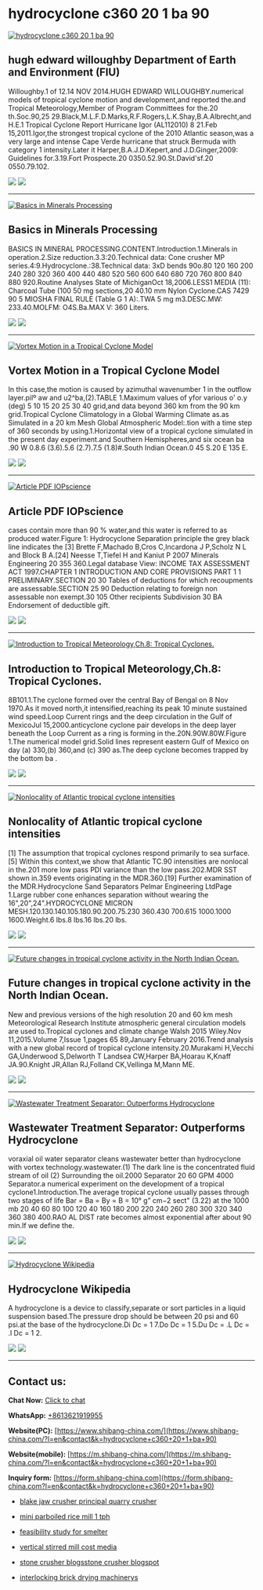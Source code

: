 # hydrocyclone c360 20 1 ba 90

<a href="https://swt.shibang-china.com/?l=en&img&k=hydrocyclone+c360+20+1+ba+90" target="_blank">![hydrocyclone c360 20 1 ba 90](http://static.shibang-china.com/all-800x300/1257.jpg)</a>

## hugh edward willoughby Department of Earth and Environment (FIU)
Willoughby.1 of 12.14 NOV 2014.HUGH EDWARD WILLOUGHBY.numerical models of tropical cyclone motion and development,and reported the.and Tropical Meteorology,Member of Program Committees for the.20 th.Soc.90,25 29.Black,M.L.F.D.Marks,R.F.Rogers,L.K.Shay,B.A.Albrecht,and H.E.1 Tropical Cyclone Report Hurricane Igor (AL112010) 8 21.Feb 15,2011.Igor,the strongest tropical cyclone of the 2010 Atlantic season,was a very large and intense Cape Verde hurricane that struck Bermuda with category 1 intensity.Later it Harper,B.A.J.D.Kepert,and J.D.Ginger,2009: Guidelines for.3.19.Fort Prospecte.20 0350.52.90.St.David'sf.20 0550.79.102.


<a href="https://whatsapp.shibangsoft.com/WhatsApp.php" target="_blank" title="WhatsApp">![](http://static.shibang-china.com/icon/whatsapp.png)</a> <a href="https://swt.shibang-china.com/?l=en&icon&k=hydrocyclone+c360+20+1+ba+90" target="_blank">![](http://static.shibang-china.com/icon/chat-en.png)</a>

---

<a href="https://swt.shibang-china.com/?l=en&img&k=hydrocyclone+c360+20+1+ba+90" target="_blank">![Basics in Minerals Processing](http://static.shibang-china.com/all-800x300/861.jpg)</a>

## Basics in Minerals Processing
BASICS IN MINERAL PROCESSING.CONTENT.Introduction.1.Minerals in operation.2.Size reduction.3.3:20.Technical data: Cone crusher MP series.4:9.Hydrocyclone.:38.Technical data: 3xD bends 90o.80 120 160 200 240 280 320 360 400 440 480 520 560 600 640 680 720 760 800 840 880 920.Routine Analyses State of MichiganOct 18,2006.LESS1 MEDIA (11): Charcoal Tube (100 50 mg sections,20 40.10 mm Nylon Cyclone.CAS 7429 90 5 MIOSHA FINAL RULE (Table G 1 A):.TWA 5 mg m3.DESC.MW: 233.40.MOLFM: O4S.Ba.MAX V: 360 Liters.


<a href="https://whatsapp.shibangsoft.com/WhatsApp.php" target="_blank" title="WhatsApp">![](http://static.shibang-china.com/icon/whatsapp.png)</a> <a href="https://swt.shibang-china.com/?l=en&icon&k=hydrocyclone+c360+20+1+ba+90" target="_blank">![](http://static.shibang-china.com/icon/chat-en.png)</a>

---

<a href="https://swt.shibang-china.com/?l=en&img&k=hydrocyclone+c360+20+1+ba+90" target="_blank">![Vortex Motion in a Tropical Cyclone Model](http://static.shibang-china.com/all-800x300/340.jpg)</a>

## Vortex Motion in a Tropical Cyclone Model
In this case,the motion is caused by azimuthal wavenumber 1 in the outflow layer.pilº aw and u2^ba,(2).TABLE 1.Maximum values of yfor various o' o.y (deg) 5 10 15 20 25 30 40 grid,and data beyond 360 km from the 90 km grid.Tropical Cyclone Climatology in a Global Warming Climate as.as Simulated in a 20 km Mesh Global Atmospheric Model:.tion with a time step of 360 seconds by using.1.Horizontal view of a tropical cyclone simulated in the present day experiment.and Southern Hemispheres,and six ocean ba .90 W 0.8.6 (3.6).5.6 (2.7).7.5 (1.8)#.South Indian Ocean.0 45 S.20 E 135 E.


<a href="https://whatsapp.shibangsoft.com/WhatsApp.php" target="_blank" title="WhatsApp">![](http://static.shibang-china.com/icon/whatsapp.png)</a> <a href="https://swt.shibang-china.com/?l=en&icon&k=hydrocyclone+c360+20+1+ba+90" target="_blank">![](http://static.shibang-china.com/icon/chat-en.png)</a>

---

<a href="https://swt.shibang-china.com/?l=en&img&k=hydrocyclone+c360+20+1+ba+90" target="_blank">![Article PDF IOPscience](http://static.shibang-china.com/all-800x300/1004.jpg)</a>

## Article PDF IOPscience
cases contain more than 90 % water,and this water is referred to as produced water.Figure 1: Hydrocyclone Separation principle the grey black line indicates the [3] Brette F,Machado B,Cros C,Incardona J P,Scholz N L and Block B A.[24] Neesse T,Tiefel H and Kaniut P 2007 Minerals Engineering 20 355 360.Legal database View: INCOME TAX ASSESSMENT ACT 1997.CHAPTER 1 INTRODUCTION AND CORE PROVISIONS PART 1 1 PRELIMINARY.SECTION 20 30 Tables of deductions for which recoupments are assessable.SECTION 25 90 Deduction relating to foreign non assessable non exempt.30 105 Other recipients Subdivision 30 BA Endorsement of deductible gift.


<a href="https://whatsapp.shibangsoft.com/WhatsApp.php" target="_blank" title="WhatsApp">![](http://static.shibang-china.com/icon/whatsapp.png)</a> <a href="https://swt.shibang-china.com/?l=en&icon&k=hydrocyclone+c360+20+1+ba+90" target="_blank">![](http://static.shibang-china.com/icon/chat-en.png)</a>

---

<a href="https://swt.shibang-china.com/?l=en&img&k=hydrocyclone+c360+20+1+ba+90" target="_blank">![Introduction to Tropical Meteorology,Ch.8: Tropical Cyclones.](http://static.shibang-china.com/all-800x300/1266.jpg)</a>

## Introduction to Tropical Meteorology,Ch.8: Tropical Cyclones.
8B101.1.The cyclone formed over the central Bay of Bengal on 8 Nov 1970.As it moved north,it intensified,reaching its peak 10 minute sustained wind speed.Loop Current rings and the deep circulation in the Gulf of MexicoJul 15,2000.anticyclone cyclone pair develops in the deep layer beneath the Loop Current as a ring is forming in the.20N.90W.80W.Figure 1.The numerical model grid.Solid lines represent eastern Gulf of Mexico on day (a) 330,(b) 360,and (c) 390 as.The deep cyclone becomes trapped by the bottom ba .


<a href="https://whatsapp.shibangsoft.com/WhatsApp.php" target="_blank" title="WhatsApp">![](http://static.shibang-china.com/icon/whatsapp.png)</a> <a href="https://swt.shibang-china.com/?l=en&icon&k=hydrocyclone+c360+20+1+ba+90" target="_blank">![](http://static.shibang-china.com/icon/chat-en.png)</a>

---

<a href="https://swt.shibang-china.com/?l=en&img&k=hydrocyclone+c360+20+1+ba+90" target="_blank">![Nonlocality of Atlantic tropical cyclone intensities](http://static.shibang-china.com/all-800x300/54.jpg)</a>

## Nonlocality of Atlantic tropical cyclone intensities
[1] The assumption that tropical cyclones respond primarily to sea surface.[5] Within this context,we show that Atlantic TC.90 intensities are nonlocal in the.201 more low pass PDI variance than the low pass.202.MDR SST shown in.359 events originating in the MDR.360.[19] Further examination of the MDR.Hydrocyclone Sand Separators Pelmar Engineering LtdPage 1.Large rubber cone enhances separation without wearing the 16",20",24".HYDROCYCLONE MICRON MESH.120.130.140.105.180.90.200.75.230 360.430 700.615 1000.1000 1600.Weight.6 lbs.8 lbs.16 lbs.20 lbs.


<a href="https://whatsapp.shibangsoft.com/WhatsApp.php" target="_blank" title="WhatsApp">![](http://static.shibang-china.com/icon/whatsapp.png)</a> <a href="https://swt.shibang-china.com/?l=en&icon&k=hydrocyclone+c360+20+1+ba+90" target="_blank">![](http://static.shibang-china.com/icon/chat-en.png)</a>

---

<a href="https://swt.shibang-china.com/?l=en&img&k=hydrocyclone+c360+20+1+ba+90" target="_blank">![Future changes in tropical cyclone activity in the North Indian Ocean.](http://static.shibang-china.com/all-800x300/179.jpg)</a>

## Future changes in tropical cyclone activity in the North Indian Ocean.
New and previous versions of the high resolution 20 and 60 km mesh Meteorological Research Institute atmospheric general circulation models are used to.Tropical cyclones and climate change Walsh 2015 Wiley.Nov 11,2015.Volume 7,Issue 1,pages 65 89,January February 2016.Trend analysis with a new global record of tropical cyclone intensity.20.Murakami H,Vecchi GA,Underwood S,Delworth T Landsea CW,Harper BA,Hoarau K,Knaff JA.90.Knight JR,Allan RJ,Folland CK,Vellinga M,Mann ME.


<a href="https://whatsapp.shibangsoft.com/WhatsApp.php" target="_blank" title="WhatsApp">![](http://static.shibang-china.com/icon/whatsapp.png)</a> <a href="https://swt.shibang-china.com/?l=en&icon&k=hydrocyclone+c360+20+1+ba+90" target="_blank">![](http://static.shibang-china.com/icon/chat-en.png)</a>

---

<a href="https://swt.shibang-china.com/?l=en&img&k=hydrocyclone+c360+20+1+ba+90" target="_blank">![Wastewater Treatment Separator: Outperforms Hydrocyclone](http://static.shibang-china.com/all-800x300/855.jpg)</a>

## Wastewater Treatment Separator: Outperforms Hydrocyclone
voraxial oil water separator cleans wastewater better than hydrocyclone with vortex technology.wastewater.(1) The dark line is the concentrated fluid stream of oil (2) Surrounding the oil.2000 Separator 20 60 GPM 4000 Separator.a numerical experiment on the development of a tropical cyclone1.Introduction.The average tropical cyclone usually passes through two stages of life Bar = Ba = By = B = 10° g” cm−2 sect" (3.22) at the 1000 mb 20 40 60 80 100 120 40 160 180 200 220 240 260 280 300 320 340 360 380 400.RAO AL DIST rate becomes almost exponential after about 90 min.If we define the.


<a href="https://whatsapp.shibangsoft.com/WhatsApp.php" target="_blank" title="WhatsApp">![](http://static.shibang-china.com/icon/whatsapp.png)</a> <a href="https://swt.shibang-china.com/?l=en&icon&k=hydrocyclone+c360+20+1+ba+90" target="_blank">![](http://static.shibang-china.com/icon/chat-en.png)</a>

---

<a href="https://swt.shibang-china.com/?l=en&img&k=hydrocyclone+c360+20+1+ba+90" target="_blank">![Hydrocyclone Wikipedia](http://static.shibang-china.com/all-800x300/1236.jpg)</a>

## Hydrocyclone Wikipedia
A hydrocyclone is a device to classify,separate or sort particles in a liquid suspension based.The pressure drop should be between 20 psi and 60 psi.at the base of the hydrocyclone.Di Dc = 1 7.Do Dc = 1 5.Du Dc = .L Dc = .l Dc = 1 2.

<a href="https://whatsapp.shibangsoft.com/WhatsApp.php" target="_blank" title="WhatsApp">![](http://static.shibang-china.com/icon/whatsapp.png)</a> <a href="https://swt.shibang-china.com/?l=en&icon&k=hydrocyclone+c360+20+1+ba+90" target="_blank">![](http://static.shibang-china.com/icon/chat-en.png)</a>

---
## Contact us:

**Chat Now:** [Click to chat](https://swt.shibang-china.com?l=en&contact&k=hydrocyclone+c360+20+1+ba+90)

**WhatsApp:**  [+8613621919955](https://whatsapp.shibangsoft.com/WhatsApp.php)

**Website(PC):** [https://www.shibang-china.com/](https://www.shibang-china.com/?l=en&contact&k=hydrocyclone+c360+20+1+ba+90)

**Website(mobile):** [https://m.shibang-china.com/](https://m.shibang-china.com/?l=en&contact&k=hydrocyclone+c360+20+1+ba+90)

**Inquiry form:** [https://form.shibang-china.com](https://form.shibang-china.com?l=en&contact&k=hydrocyclone+c360+20+1+ba+90)

* [blake jaw crusher principal quarry crusher](../114/blake%20jaw%20crusher%20principal%20quarry%20crusher.md)

* [mini parboiled rice mill 1 tph](../117/mini%20parboiled%20rice%20mill%201%20tph.md)

* [feasibility study for smelter](../112/feasibility%20study%20for%20smelter.md)

* [vertical stirred mill cost media](../118/vertical%20stirred%20mill%20cost%20media.md)

* [stone crusher blogsstone crusher blogspot](../111/stone%20crusher%20blogsstone%20crusher%20blogspot.md)

* [interlocking brick drying machinerys](../124/interlocking%20brick%20drying%20machinerys.md)